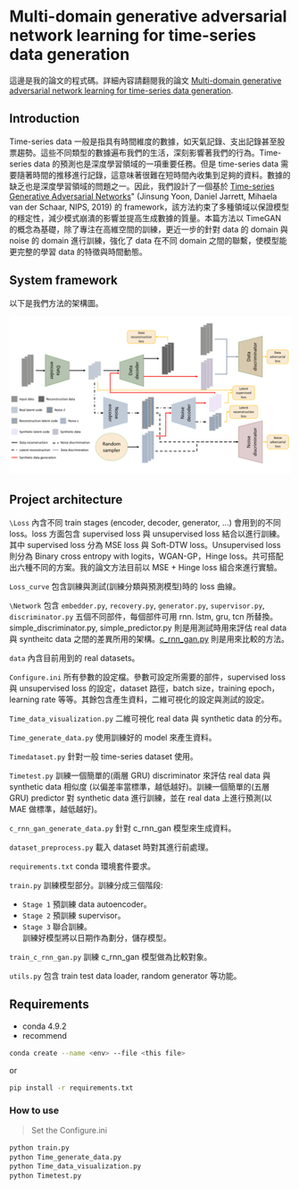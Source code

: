 # Multi-domain generative adversarial network learning for time-series data generation

這邊是我的論文的程式碼。詳細內容請翻閱我的論文 [Multi-domain generative adversarial network learning for time-series data generation](https://github.com/kent1201/Master-thesis/blob/master/Src/Multi-domain%20generative%20adversarial%20network%20learning%20for%20time-series%20data%20generation%20v3.pdf).

## Introduction
Time-series data 一般是指具有時間維度的數據，如天氣記錄、支出記錄甚至股票趨勢。這些不同類型的數據遍布我們的生活，深刻影響著我們的行為。Time-series data 的預測也是深度學習領域的一項重要任務。但是 time-series data 需要隨著時間的推移進行記錄，這意味著很難在短時間內收集到足夠的資料。數據的缺乏也是深度學習領域的問題之一。因此，我們設計了一個基於 [Time-series Generative Adversarial Networks](https://papers.nips.cc/paper/2019/hash/c9efe5f26cd17ba6216bbe2a7d26d490-Abstract.html)" (Jinsung Yoon, Daniel Jarrett, Mihaela van der Schaar, NIPS, 2019) 的 framework，該方法約束了多種領域以保證模型的穩定性，減少模式崩潰的影響並提高生成數據的質量。本篇方法以 TimeGAN 的概念為基礎，除了專注在高維空間的訓練，更近一步的針對 data 的 domain 與 noise 的 domain 進行訓練，強化了 data 在不同 domain 之間的聯繫，使模型能更完整的學習 data 的特徵與時間動態。

## System framework

以下是我們方法的架構圖。

![System framework](https://github.com/kent1201/Master-thesis/blob/master/Src/System%20Framework%20new.png)


## Project architecture
`\Loss` 內含不同 train stages (encoder, decoder, generator, ...) 會用到的不同 loss。loss 方面包含 supervised loss 與 unsupervised loss 結合以進行訓練。其中 supervised loss 分為 MSE loss 與 Soft-DTW loss。Unsupervised loss 則分為 Binary cross entropy with logits，WGAN-GP，Hinge loss。共可搭配出六種不同的方案。我的論文方法目前以 MSE + Hinge loss 組合來進行實驗。

`Loss_curve` 包含訓練與測試(訓練分類與預測模型)時的 loss 曲線。

`\Network` 包含 `embedder.py`, `recovery.py`, `generator.py`, `supervisor.py`, `discriminator.py` 五個不同部件，每個部件可用 rnn. lstm, gru, tcn 所替換。simple_discriminator.py, simple_predictor.py 則是用測試時用來評估 real data 與 syntheitc data 之間的差異所用的架構。[c_rnn_gan.py](https://github.com/olofmogren/c-rnn-gan) 則是用來比較的方法。

`data` 內含目前用到的 real datasets。

`Configure.ini` 所有參數的設定檔。參數可設定所需要的部件，supervised loss 與 unsupervised loss 的設定，dataset 路徑，batch size，training epoch，learning rate 等等。其餘包含產生資料，二維可視化的設定與測試的設定。 

`Time_data_visualization.py` 二維可視化 real data 與 synthetic data 的分布。

`Time_generate_data.py` 使用訓練好的 model 來產生資料。

`Timedataset.py` 針對一般 time-series dataset 使用。

`Timetest.py` 訓練一個簡單的(兩層 GRU) discriminator 來評估 real data 與 synthetic data 相似度 (以偏差率當標準，越低越好)。訓練一個簡單的(五層 GRU) predictor 對 synthetic data 進行訓練，並在 real data 上進行預測(以 MAE 做標準，越低越好)。

`c_rnn_gan_generate_data.py` 針對 c_rnn_gan 模型來生成資料。

`dataset_preprocess.py` 載入 dataset 時對其進行前處理。

`requirements.txt` conda 環境套件要求。

`train.py` 訓練模型部分。訓練分成三個階段: 
* `Stage 1` 預訓練 data autoencoder。
* `Stage 2` 預訓練 supervisor。
* `Stage 3` 聯合訓練。  
訓練好模型將以日期作為劃分，儲存模型。 

`train_c_rnn_gan.py` 訓練 c_rnn_gan 模型做為比較對象。

`utils.py` 包含 train test data loader, random generator 等功能。 

## Requirements

* conda 4.9.2
* recommend
```bash
conda create --name <env> --file <this file>
``` 
or
```bash
pip install -r requirements.txt
```

### How to use

>Set the Configure.ini
```python
python train.py
python Time_generate_data.py
python Time_data_visualization.py
python Timetest.py
```

